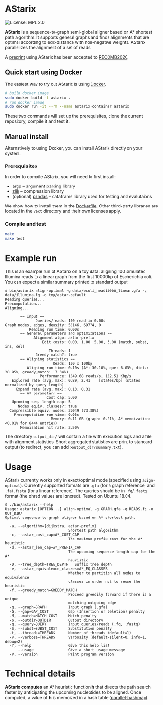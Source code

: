 # AStarix
![License: MPL 2.0](https://img.shields.io/badge/License-MPL%202.0-brightgreen.svg)

**AStarix** is a sequence-to-graph semi-global aligner based on A* shortest path algorithm.
It supports general graphs and finds alignments that are optimal according to edit-distance with non-negative weights.
AStarix parallelizes the alignment of a set of reads.

A [preprint](https://www.biorxiv.org/content/10.1101/2020.01.22.915496v1) using AStarix has been accepted to [RECOMB2020](https://www.recomb2020.org/).

## Quick start using Docker

The easiest way to try out AStarix is using [Docker](https://www.docker.com).

```bash
# build docker image
sudo docker build -t astarix .
# run docker image
sudo docker run -it --rm --name astarix-container astarix
```

These two commands will set up the prerequisites, clone the current repository, compile it and test it.

## Manual install

Alternatively to using Docker, you can install AStarix directly on your system.

### Prerequisites

In order to compile AStarix, you will need to first install:

* [argp](https://www.gnu.org/software/libc/manual/html_node/Argp.html) &ndash;
  argument parsing library
* [zlib](https://www.zlib.net/) &ndash; compression library
* (optional) [pandas](https://pandas.pydata.org/) &ndash; dataframe library used for testing and evalutaions

We show how to install them in the [Dockerfile](./Dockerfile).
Other third-party libraries are located in the `/ext` directory and their own licenses apply.

### Compile and test

```bash
make
make test
```

# Example run

This is an example run of AStarix on a toy data: aligning 100 simulated Illumina reads to a linear graph from the first 10000bp of Escherichia coli. You can expect a similar summary printed to standard output:

```
$ bin/astarix align-optimal -g data/ecoli_head10000_linear.gfa -q data/illumina.fq -o tmp/astar-default
Reading queries...
Precomputation...
Aligning...

       == Input ==
              Queries/reads: 100 read in 0.00s
Graph nodes, edges, density: 50146, 69774, 0
           Reading run time: 0.00s
       == General parameters and optimizations == 
             Alignment algo: astar-prefix
                 Edit costs: 0.00, 1.00, 5.00, 5.00 (match, subst, ins, del)
                    Threads: 1
              Greedy match?: true
       == Aligning statistics ==
                      Reads: 100 x 100bp
          Aligning run time: 0.10s (A*: 30.10%, que: 6.03%, dicts: 20.95%, greedy_match: 17.34%)
                Performance: 1049.68 reads/s, 102.51 Kbp/s
   Explored rate (avg, max): 0.89, 2.41    [states/bp] (states normalized by query length)
     Expand rate (avg, max): 0.13, 0.31
       == A* parameters ==
                   Cost cap: 5.00
   Upcoming seq. length cap: 5
      Nodes equiv. classes?: true
  Compressible equiv. nodes: 37049 (73.88%)
    Precomputation run time: 0.03s
                     Memory: 0.11 GB (graph: 0.91%, A*-memoization: <0.01% for 8444 entries)
       Memoization hit rate: 3.50%
```

The directory `output_dir/` will contain a file with execution logs and a file with alignment statistics.
Short aggregated statistics are print to standard output (to redirect, you can add `>output_dir/summary.txt`).


# Usage

AStarix currently works only in exact/optimal mode (specified using `align-optimal`). Currently supported formats are `.gfa` (for a graph reference) and `.fa`/`.fasta` (for a linear reference). The queries should be in `.fq`/`.fastq` format (the phred values are ignored).
Tested on Ubuntu 18.04.

```
$ ./bin/astarix --help
Usage: astarix [OPTION...] align-optimal -g GRAPH.gfa -q READS.fq -o OUT_DIR/
Optimal sequence-to-graph aligner based on A* shortest path.

  -a, --algorithm={dijkstra, astar-prefix}
                             Shortest path algorithm
  -c, --astar_cost_cap=A*_COST_CAP
                             The maximum prefix cost for the A* heuristic
  -d, --astar_len_cap=A*_PREFIX_CAP
                             The upcoming sequence length cap for the A*
                             heuristic
  -D, --tree_depth=TREE_DEPTH   Suffix tree depth
  -e, --astar_equivalence_classes=A*_EQ_CLASSES
                             Whether to partition all nodes to equivalence
                             classes in order not to reuse the heuristic
  -f, --greedy_match=GREEDY_MATCH
                             Proceed greedily forward if there is a unique
                             matching outgoing edge
  -g, --graph=GRAPH          Input graph (.gfa)
  -G, --gap=GAP_COST         Gap (Insertion or Deletion) penalty
  -M, --match=MATCH_COST     Match penalty
  -o, --outdir=OUTDIR        Output directory
  -q, --query=QUERY          Input queries/reads (.fq, .fastq)
  -S, --subst=SUBST_COST     Substitution penalty
  -t, --threads=THREADS      Number of threads (default=1)
  -v, --verbose=THREADS      Verbosity (default=silent=0, info=1, debug=2)
  -?, --help                 Give this help list
      --usage                Give a short usage message
  -V, --version              Print program version
```

# Technical details

**AStarix computes** an A* heuristic function __h__ that directs the path search faster by anticipating the upcoming nucleotides to be aligned.
Once computed, a value of __h__ is memoized in a hash table ([parallel-hashmap](https://github.com/greg7mdp/parallel-hashmap)).
